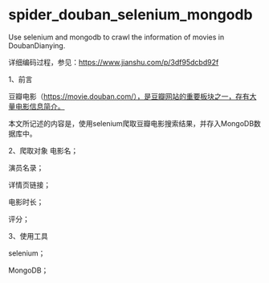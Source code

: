 # spider_douban_selenium_mongodb

Use selenium and mongodb to crawl the information of movies in DoubanDianying.

详细编码过程，参见：https://www.jianshu.com/p/3df95dcbd92f

1、前言

豆瓣电影（https://movie.douban.com/），是豆瓣网站的重要板块之一，存有大量电影信息简介。

本文所记述的内容是，使用selenium爬取豆瓣电影搜索结果，并存入MongoDB数据库中。

2、爬取对象
电影名；

演员名录；

详情页链接；

电影时长；

评分；

3、使用工具

selenium；

MongoDB；
